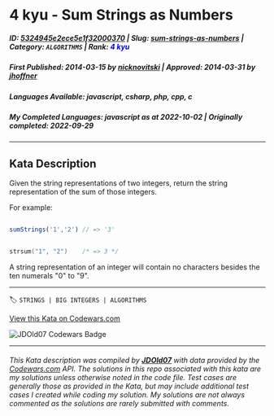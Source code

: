 # 4 kyu - Sum Strings as Numbers

##### **ID**: [5324945e2ece5e1f32000370](https://www.codewars.com/kata/5324945e2ece5e1f32000370) | **Slug**: [sum-strings-as-numbers](https://www.codewars.com/kata/5324945e2ece5e1f32000370) | **Category**: `ALGORITHMS` | **Rank**: <span style="color:blue">4 kyu</span>

##### **First Published**: 2014-03-15 ***by*** [nicknovitski](https://www.codewars.com/users/nicknovitski) | **Approved**: 2014-03-31 ***by*** [jhoffner](https://www.codewars.com/users/jhoffner)

##### **Languages Available**: javascript, csharp, php, cpp, c

##### **My Completed Languages**: javascript ***as at*** 2022-10-02 | **Originally completed**: 2022-09-29

---

## Kata Description


Given the string representations of two integers, return the string representation of the sum of those integers.



For example:

```javascript

sumStrings('1','2') // => '3'

```

```c

strsum("1", "2")    /* => 3 */

```



A string representation of an integer will contain no characters besides the ten numerals "0" to "9".

---


🏷 `STRINGS | BIG INTEGERS | ALGORITHMS`


[View this Kata on Codewars.com](https://www.codewars.com/kata/5324945e2ece5e1f32000370)

![](https://www.codewars.com/users/jdold07/badges/large "JDOld07 Codewars Badge")

---

###### *This Kata description was compiled by [**JDOld07**](https://tpstech.dev) with data provided by the [Codewars.com](https://www.codewars.com) API.  The solutions in this repo associated with this kata are my solutions unless otherwise noted in the code file.  Test cases are generally those as provided in the Kata, but may include additional test cases I created while coding my solution.  My solutions are not always commented as the solutions are rarely submitted with comments.*
